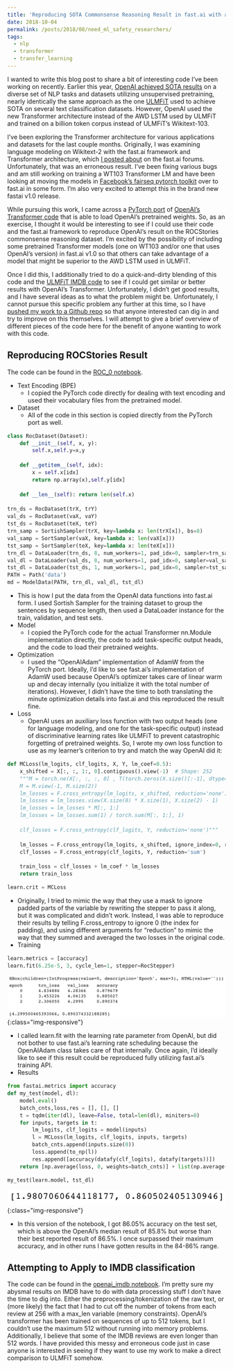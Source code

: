 ```yaml
---
title: 'Reproducing SOTA Commonsense Reasoning Result in fast.ai with a OpenAI’s Pretrained Transformer Language Model'
date: 2018-10-04
permalink: /posts/2018/08/need_ml_safety_researchers/
tags:
  - nlp
  - transformer
  - transfer_learning
---
```


I wanted to write this blog post to share a bit of interesting code I’ve been working on recently. Earlier this year, [OpenAI achieved SOTA results](https://blog.openai.com/language-unsupervised/) on a diverse set of NLP tasks and datasets utilizing unsupervised pretraining, nearly identically the same approach as the one [ULMFiT](https://arxiv.org/abs/1801.06146) used to achieve SOTA on several text classification datasets. However, OpenAI used the new Transformer architecture instead of the AWD LSTM used by ULMFiT and trained on a billion token corpus instead of ULMFiT’s Wikitext-103.

I’ve been exploring the Transformer architecture for various applications and datasets for the last couple months. Originally, I was examining language modeling on Wikitext-2 with the fast.ai framework and Transformer architecture, which [I posted about](http://forums.fast.ai/t/implemented-a-transformer-wikitext2-language-model-with-superior-results-to-recent-awd-lstm-fastai-implementation/19559) on the fast.ai forums. Unfortunately, that was an erroneous result. I’ve been fixing various bugs and am still working on training a WT103 Transformer LM and have been looking at moving the models in [Facebook’s fairseq pytorch toolkit](https://github.com/pytorch/fairseq) over to fast.ai in some form. I’m also very excited to attempt this in the brand new fastai v1.0 release.

While pursuing this work, I came across a [PyTorch port](https://github.com/huggingface/pytorch-openai-transformer-lm) of [OpenAI’s Transformer code](https://github.com/openai/finetune-transformer-lm) that is able to load OpenAI’s pretrained weights. So, as an exercise, I thought it would be interesting to see if I could use their code and the fast.ai framework to reproduce OpenAI’s result on the ROCStories commonsense reasoning dataset. I’m excited by the possibility of including some pretrained Transformer models (one on WT103 and/or one that uses OpenAI’s version) in fast.ai v1.0 so that others can take advantage of a model that might be superior to the AWD LSTM used in ULMFiT.

Once I did this, I additionally tried to do a quick-and-dirty blending of this code and the [ULMFiT IMDB code](http://nlp.fast.ai/category/classification.html) to see if I could get similar or better results with OpenAI’s Transformer. Unfortunately, I didn’t get good results, and I have several ideas as to what the problem might be. Unfortunately, I cannot pursue this specific problem any further at this time, so I have [pushed my work to a Github repo](https://github.com/jbkjr/fastai-openai-finetune) so that anyone interested can dig in and try to improve on this themselves. I will attempt to give a brief overview of different pieces of the code here for the benefit of anyone wanting to work with this code.

## Reproducing ROCStories Result

The code can be found in the [ROC_0 notebook](https://github.com/jbkjr/fastai-openai-finetune/blob/master/ROCStories/ROC_0.ipynb).

* Text Encoding (BPE)
  * I copied the PyTorch code directly for dealing with text encoding and used their vocabulary files from the pretrained model.
* Dataset
  * All of the code in this section is copied directly from the PyTorch port as well.

```python
class RocDataset(Dataset):
    def __init__(self, x, y):
        self.x,self.y=x,y

    def __getitem__(self, idx):
        x = self.x[idx]
        return np.array(x),self.y[idx]

    def __len__(self): return len(self.x)

trn_ds = RocDataset(trX, trY)
val_ds = RocDataset(vaX, vaY)
tst_ds = RocDataset(teX, teY)
trn_samp = SortishSampler(trX, key=lambda x: len(trX[x]), bs=8)
val_samp = SortSampler(vaX, key=lambda x: len(vaX[x]))
tst_samp = SortSampler(teX, key=lambda x: len(teX[x]))
trn_dl = DataLoader(trn_ds, 8, num_workers=1, pad_idx=0, sampler=trn_samp)
val_dl = DataLoader(val_ds, 8, num_workers=1, pad_idx=0, sampler=val_samp)
tst_dl = DataLoader(tst_ds, 1, num_workers=1, pad_idx=0, sampler=tst_samp)
PATH = Path('data')
md = ModelData(PATH, trn_dl, val_dl, tst_dl)
```
  * This is how I put the data from the OpenAI data functions into fast.ai form. I used Sortish Sampler for the training dataset to group the sentences by sequence length, then used a DataLoader instance for the train, validation, and test sets.
* Model
  * I copied the PyTorch code for the actual Transformer nn.Module implementation directly, the code to add task-specific output heads, and the code to load their pretrained weights.
* Optimization
  * I used the “OpenAIAdam” implementation of AdamW from the PyTorch port. Ideally, I’d like to see fast.ai’s implementation of AdamW used because OpenAI’s optimizer takes care of linear warm up and decay internally (you initialize it with the total number of iterations). However, I didn’t have the time to both translating the minute optimization details into fast.ai and this reproduced the result fine.
* Loss
  * OpenAI uses an auxiliary loss function with two output heads (one for language modeling, and one for the task-specific output) instead of discriminative learning rates like ULMFiT to prevent catastrophic forgetting of pretrained weights. So, I wrote my own loss function to use as my learner’s criterion to try and match the way OpenAI did it:

```python
def MCLoss(lm_logits, clf_logits, X, Y, lm_coef=0.5):
    x_shifted = X[:, :, 1:, 0].contiguous().view(-1)  # Shape: 252
    """M = torch.ne(X[:, :, :, 0] , T(torch.zeros(X.size()[:-1], dtype=torch.long))).to(torch.float)
    M = M.view(-1, M.size(2))
    lm_losses = F.cross_entropy(lm_logits, x_shifted, reduction='none')
    lm_losses = lm_losses.view(X.size(0) * X.size(1), X.size(2) - 1)
    lm_losses = lm_losses * M[:, 1:]
    lm_losses = lm_losses.sum(1) / torch.sum(M[:, 1:], 1)

    clf_losses = F.cross_entropy(clf_logits, Y, reduction='none')"""

    lm_losses = F.cross_entropy(lm_logits, x_shifted, ignore_index=0, reduction='elementwise_mean')
    clf_losses = F.cross_entropy(clf_logits, Y, reduction='sum')

    train_loss = clf_losses + lm_coef * lm_losses
    return train_loss
```

```python
learn.crit = MCLoss
```

  * Originally, I tried to mimic the way that they use a mask to ignore padded parts of the variable by rewriting the stepper to pass it along, but it was complicated and didn’t work. Instead, I was able to reproduce their results by telling F.cross_entropy to ignore 0 (the index for padding), and using different arguments for “reduction” to mimic the way that they summed and averaged the two losses in the original code.
* Training

```python
learn.metrics = [accuracy]
learn.fit(6.25e-5, 3, cycle_len=1, stepper=RocStepper)
```  
![roc_train](/images/rocstories.png){:class="img-responsive"}
  * I called learn.fit with the learning rate parameter from OpenAI, but did not bother to use fast.ai’s learning rate scheduling because the OpenAIAdam class takes care of that internally. Once again, I’d ideally like to see if this result could be reproduced fully utilizing fast.ai’s training API.
* Results

```python
from fastai.metrics import accuracy
def my_test(model, dl):
    model.eval()
    batch_cnts,loss,res = [], [], []
    t = tqdm(iter(dl), leave=False, total=len(dl), miniters=0)
    for inputs, targets in t:
        lm_logits, clf_logits = model(inputs)
        l = MCLoss(lm_logits, clf_logits, inputs, targets)
        batch_cnts.append(inputs.size(0))
        loss.append(to_np(l))
        res.append([accuracy(datafy(clf_logits), datafy(targets))])
    return [np.average(loss, 0, weights=batch_cnts)] + list(np.average(np.stack(res), 0, weights=batch_cnts))
```

```python
my_test(learn.model, tst_dl)
```

![roc_train](/images/rocstories_results.png){:class="img-responsive"}
  * In this version of the notebook, I got 86.05% accuracy on the test set, which is above the OpenAI’s median result of 85.8% but worse than their best reported result of 86.5%. I once surpassed their maximum accuracy, and in other runs I have gotten results in the 84-86% range.

## Attempting to Apply to IMDB classification

The code can be found in the [openai_imdb notebook](https://github.com/jbkjr/fastai-openai-finetune/blob/master/imdb/openai_imdb.ipynb).
I’m pretty sure my abysmal results on IMDB have to do with data processing stuff I don’t have the time to dig into. Either the preprocessing/tokenization of the raw text, or (more likely) the fact that I had to cut off the number of tokens from each review at 256 with a max_len variable (memory constraints). OpenAI’s transformer has been trained on sequences of up to 512 tokens, but I couldn’t use the maximum 512 without running into memory problems. Additionally, I believe that some of the IMDB reviews are even longer than 512 words. I have provided this messy and erroneous code just in case anyone is interested in seeing if they want to use my work to make a direct comparison to ULMFiT somehow.
